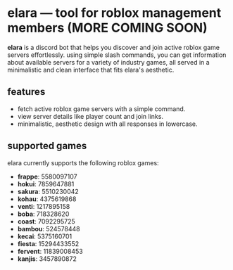 # elara — tool for roblox management members (MORE COMING SOON)

**elara** is a discord bot that helps you discover and join active roblox game servers effortlessly. using simple slash commands, you can get information about available servers for a variety of industry games, all served in a minimalistic and clean interface that fits elara's aesthetic.

## features

- fetch active roblox game servers with a simple command.
- view server details like player count and join links.
- minimalistic, aesthetic design with all responses in lowercase.

## supported games

elara currently supports the following roblox games:
- **frappe**: 5580097107
- **hokui**: 7859647881
- **sakura**: 5510230042
- **kohau**: 4375619868
- **venti**: 1217895158
- **boba**: 718328620
- **coast**: 7092295725
- **bambou**: 524578448
- **kecai**: 5375160701
- **fiesta**: 15294433552
- **fervent**: 11839008453
- **kanjis**: 3457890872
